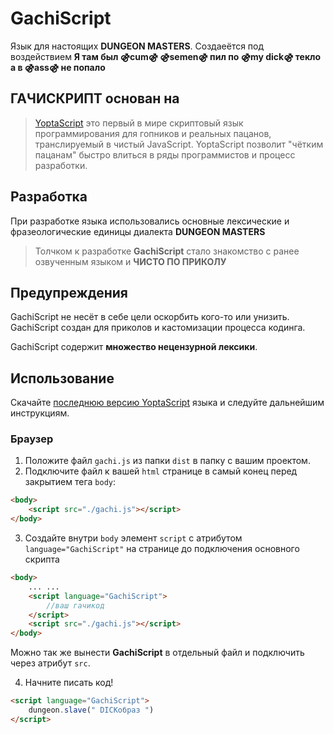 # GachiScript

Язык для настоящих **DUNGEON MASTERS**. Создаеётся под воздействием **Я там был ⚣cum⚣ ⚣semen⚣ пил по ⚣my dick⚣ текло а в ⚣ass⚣ не попало**


## ГАЧИСКРИПТ основан на
>[YoptaScript](http://yopta.space/) это первый в мире скриптовый язык 
>программирования для гопников и реальных пацанов, транслируемый в чистый
>JavaScript. YoptaScript позволит "чётким пацанам" быстро влиться в ряды
>программистов и процесс разработки.


## Разработка

При разработке языка использовались основные лексические и фразеологические единицы диалекта **DUNGEON MASTERS**

>Толчком к разработке **GachiScript** стало знакомство с ранее озвученным языком и **ЧИСТО ПО ПРИКОЛУ**


## Предупреждения

GachiScript не несёт в себе цели оскорбить кого-то или унизить. GachiScript создан для приколов и кастомизации процесса кодинга.

GachiScript содержит **множество нецензурной лексики**.

## Использование

Скачайте [последнюю версию YoptaScript](https://github.com/samgozman/YoptaScript/tree/master/dist/yopta.js) языка и следуйте дальнейшим инструкциям.

### Браузер

1. Положите файл `gachi.js` из папки `dist` в папку c вашим проектом.
2. Подключите файл к вашей `html` странице в самый конец перед закрытием тега `body`:

```html
<body>
    <script src="./gachi.js"></script>
</body>
```

3. Создайте внутри `body` элемент `script` с атрибутом  `language="GachiScript"` на странице до подключения основного скрипта

```html
<body>
    ... ...
    <script language="GachiScript">
        //ваш гачикод
    </script>
    <script src="./gachi.js"></script>
</body>
```

Можно так же вынести **GachiScript** в отдельный файл и подключить через атрибут `src`.

4. Начните писать код!

```html
<script language="GachiScript">
    dungeon.slave(" DICKобраз ")
</script>
```